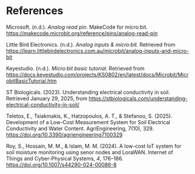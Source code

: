 # References 
Microsoft. (n.d.). *Analog read pin*. MakeCode for micro:bit. https://makecode.microbit.org/reference/pins/analog-read-pin

Little Bird Electronics. (n.d.). *Analog inputs & micro:bit*. Retrieved from https://learn.littlebirdelectronics.com.au/microbit/analog-inputs-and-micro-bit

Keyestudio. (n.d.). *Micro:bit basic tutorial*. Retrieved from https://docs.keyestudio.com/projects/KS0802/en/latest/docs/Microbit/MicrobitBasicTutorial.htm

ST Biologicals. (2023). Understanding electrical conductivity in soil. Retrieved January 29, 2025, from https://stbiologicals.com/understanding-electrical-conductivity-in-soil/

Teletos, E., Tsiakmakis, K., Hatzopoulos, A. T., & Stefanou, S. (2025). Development of a Low-Cost Measurement System for Soil Electrical Conductivity and Water Content. AgriEngineering, 7(10), 329. https://doi.org/10.3390/agriengineering7100329

Roy, S., Hossain, M. M., & Islam, M. M. (2024). A low-cost IoT system for soil moisture monitoring using senor nodes and LoraWAN. Internet of Things and Cyber-Physical Systems, *4*, 176–186. https://doi.org/10.1007/s44290-024-00086-8
